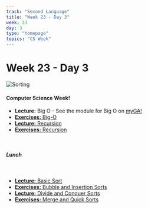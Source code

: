 ```yaml
---
track: "Second Language"
title: "Week 23 - Day 3"
week: 23
day: 3
type: "homepage"
topics: "CS Week"
---
```



# Week 23 - Day 3
![Sorting](https://i.imgur.com/5rUpybX.gif)

#### Computer Science Week! 

- **Lecture:** Big O - See the module for Big O on [myGA!](https://accounts.generalassemb.ly/identify)
- [**Exercises:** Big-O](/second-language/week-23/day-3/lecture-materials/big-o/)
- [**Lecture:** Recursion](/second-language/week-23/day-3/lecture-materials/recursion/)
- [**Exercises:** Recursion](/second-language/week-23/day-3/labs/recursion/)

<br>

##### Lunch

<br>


- [**Lecture:** Basic Sort](/second-language/week-23/day-3/lecture-materials/basic-sorting/)
- [**Exercises:** Bubble and Insertion Sorts](/second-language/week-23/day-3/labs/basic-sorting/)
- [**Lecture:** Divide and Conquer Sorts](/second-language/week-23/day-3/lecture-materials/divide-and-conquer-sorts/)
- [**Exercises:** Merge and Quick Sorts](/second-language/week-23/day-3/labs/divide-and-conquer-sorts/)


